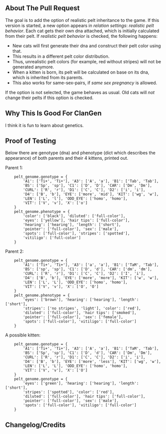 <!-- Write BELOW The Headers and ABOVE The comments else it may not be viewable. -->
<!-- You can view CONTRIBUTING.md for a detailed description of the pull request process. -->
<!-- Be sure to name your PR something descriptive and succinct; include Bugfix: Feature: Enhancement: or Content: in the title to describe what type of PR it is. -->
<!-- IF YOU ARE DOING A BUGFIX: Please target the latest release branch if the bug that you are fixing is also present in the latest release. -->

## About The Pull Request

<!-- Describe The Pull Request. Please be sure every change is documented or this can delay review and even discourage senior developers from merging your PR! -->

The goal is to add the option of realistic pelt inheritance to the game. If this version is started, a new option appears in *relation settings*: *realistic pelt behavior*. Each cat gets their own dna attached, which is initially calculated from their pelt. If *realistic pelt behavior* is checked, the following happens:

- New cats will first generate their dna and construct their pelt color using that.
- This results in a different pelt color distribution.
- Thus, unrealistic pelt colors (for example, red without stripes) will not be generated anymore.
- When a kitten is born, its pelt will be calculated on base on its dna, which is inherited from its parents.
- This also works for same-sex-pairs, if *same sex pregnancy* is allowed.

If the option is not selected, the game behaves as usual. Old cats will *not* change their pelts if this option is checked.

## Why This Is Good For ClanGen

I think it is fun to learn about genetics.

## Proof of Testing

Below there are genotype (dna) and phenotype (dict which describes the appearance) of both parents and their 4 kittens, printed out.

Parent 1:

		pelt_genome.genotype = {
			'A1': ['Ti+', 'Ti+'], 'A3': ['A', 'a'], 'B1': ['Tab', 'Tab'],
			'BS': ['Sp', 'sp'], 'C1': ['D', 'D'], 'CAR': ['Dm', 'Dm'],
			'CURL': ['R', 'r'], 'D1': ['C', 'C'], 'D2': ['i', 'i'],
			'D4': ['B', 'b'], 'EYE': ['more', 'mid'], 'KIT': ['wg', 'w'],
			'LEN': ['L', 'l'], 'ODD_EYE': ['homo', 'homo'],
			'VIT': ['V', 'v'], 'X': ['o']
		}
		pelt_genome.phenotype = {
			'color': ['black'], 'diluted': ['full-color'],
			'eyes': ['yellow'], 'hair tips': ['full-color'],
			'hearing': ['hearing'], 'length': ['short'],
			'pointer': ['full-color'], 'sex': ['male'],
			'spots': ['full-color'], 'stripes': ['spotted'],
			'vitiligo': ['full-color']
		}

Parent 2:

		pelt_genome.genotype = {
			'A1': ['Ti+', 'Ti+'], 'A3': ['a', 'a'], 'B1': ['TaM', 'Tab'],
			'BS': ['sp', 'sp'], 'C1': ['D', 'd'], 'CAR': ['dm', 'dm'],
			'CURL': ['R', 'r'], 'D1': ['C', 'C'], 'D2': ['I', 'i'],
			'D4': ['B', 'b'], 'EYE': ['more', 'more'], 'KIT': ['w', 'w'],
			'LEN': ['L', 'L'], 'ODD_EYE': ['homo', 'homo'],
			'VIT': ['V', 'v'], 'X': ['O', 'O']
		}
		pelt_genome.phenotype = {
			'eyes': ['brown'], 'hearing': ['hearing'], 'length': ['short'],
			'stripes': ['no stripes', 'light'], 'color': ['red'],
			'diluted': ['full-color'], 'hair tips': ['smoked'],
			'pointer': ['full-color'], 'sex': ['female'],
			'spots': ['full-color'], 'vitiligo': ['full-color']
		}

A possible kitten:
		
		pelt_genome.genotype = {
			'A1': ['Ti+', 'Ti+'], 'A3': ['A', 'a'], 'B1': ['TaM', 'Tab'],
			'BS': ['Sp', 'sp'], 'C1': ['D', 'd'], 'CAR': ['Dm', 'Dm'],
			'CURL': ['R', 'r'], 'D1': ['C', 'C'], 'D2': ['i', 'i'],
			'D4': ['B', 'b'], 'EYE': ['more', 'less'], 'KIT': ['wg', 'w'],
			'LEN': ['L', 'L'], 'ODD_EYE': ['homo', 'homo'],
			'VIT': ['V', 'v'], 'X': ['O']
		}
		pelt_genome.genotype = {
			'eyes': ['green'], 'hearing': ['hearing'], 'length': ['short'],
			'stripes': ['spotted'], 'color': ['red'],
			'diluted': ['full-color'], 'hair tips': ['full-color'],
			'pointer': ['full-color'], 'sex': ['male'],
			'spots': ['full-color'], 'vitiligo': ['full-color']
		}



## Changelog/Credits

<!-- Include any changes that should be made to the changelog of the game here or any changes to the credits file of the game. -->
<!-- This is just for easy access later for senior developers gathering this information; this process is not automated. -->
